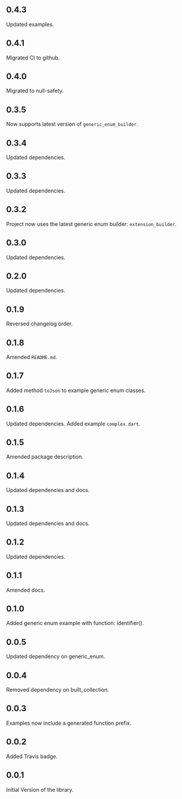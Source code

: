 ## 0.4.3

Updated examples.

## 0.4.1

Migrated CI to github.

## 0.4.0

Migrated to null-safety.

## 0.3.5

Now supports latest version of `generic_enum_builder`.

## 0.3.4

Updated dependencies.

## 0.3.3

Updated dependencies.

## 0.3.2

Project now uses the latest generic enum builder: `extension_builder`.

## 0.3.0

Updated dependencies.

## 0.2.0

Updated dependencies.

## 0.1.9

Reversed changelog order.

## 0.1.8

Amended `README.md`.

## 0.1.7

Added method `toJson` to example generic enum classes.

## 0.1.6

Updated dependencies. Added example `complex.dart`.

## 0.1.5

Amended package description.

## 0.1.4

Updated dependencies and docs.

## 0.1.3

Updated dependencies and docs.

## 0.1.2

Updated dependencies.

## 0.1.1

Amended docs.

## 0.1.0

Added generic enum example with function: identifier().

## 0.0.5

Updated dependency on generic_enum.

## 0.0.4

Removed dependency on built_collection.

## 0.0.3

Examples now include a generated function prefix.

## 0.0.2

Added Travis badge.

## 0.0.1

Initial Version of the library.